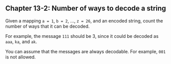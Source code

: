 ## Chapter 13-2: Number of ways to decode a string

Given a mapping `a = 1`, `b = 2`, ..., `z = 26`, and an encoded string, count the
number of ways that it can be decoded.

For example, the message `111` should be 3, since it could be decoded as `aaa`, `ka`, and `ak`.

You can assume that the messages are always decodable. For example, `001` is not allowed.